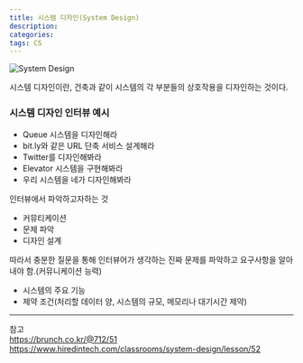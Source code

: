 ```yaml
---
title: 시스템 디자인(System Design)
description: 
categories: 
tags: CS
---
```


![System Design](https://www.cronj.com/blog/wp-content/uploads/Artboard-10.png)

시스템 디자인이란, 건축과 같이 시스템의 각 부분들의 상호작용을 디자인하는 것이다. 

### 시스템 디자인 인터뷰 예시

- Queue 시스템을 디자인해라
- bit.ly와 같은 URL 단축 서비스 설계해라
- Twitter를 디자인해봐라
- Elevator 시스템을 구현해봐라
- 우리 시스템을 네가 디자인해봐라

인터뷰에서 파악하고자하는 것
- 커뮤티케이션
- 문제 파악
- 디자인 설계

따라서 충분한 질문을 통해 인터뷰어가 생각하는 진짜 문제를 파악하고 요구사항을 알아내야 함.(커뮤니케이션 능력)
- 시스템의 주요 기능
- 제약 조건(처리할 데이터 양, 시스템의 규모, 메모리나 대기시간 제약)


---

참고  
https://brunch.co.kr/@712/51
https://www.hiredintech.com/classrooms/system-design/lesson/52

